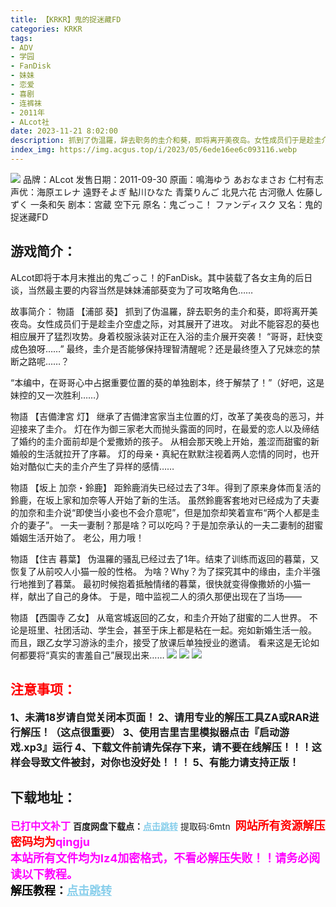```yaml
---
title: 【KRKR】鬼的捉迷藏FD
categories: KRKR
tags:
- ADV
- 学园
- FanDisk
- 妹妹
- 恋爱
- 喜剧
- 连裤袜
- 2011年
- ALcot社
date: 2023-11-21 8:02:00
description: 抓到了伪温羅，辞去职务的圭介和葵，即将离开美夜岛。女性成员们于是趁圭介空虚之际，对其展开了进攻。对此不能容忍的葵也相应展开了猛烈攻势。身着校服泳装对正在入浴的圭介展开突袭！“哥哥，赶快变成色狼呀……”最终，圭介是否能够保持理智清醒呢？还是最终堕入了兄妹恋的禁断之路呢……？
index_img: https://img.acgus.top/i/2023/05/6ede16ee6c093116.webp
---
```

![](https://img.acgus.top/i/2023/05/6ede16ee6c093116.webp)
品牌：ALcot
发售日期：2011-09-30
原画：鳴海ゆう あおなまさお 仁村有志
声优：海原エレナ 遠野そよぎ 鮎川ひなた 青葉りんご 北見六花 古河徹人 佐藤しずく 一条和矢
剧本：宮蔵 空下元
原名：鬼ごっこ！ ファンディスク
又名：鬼的捉迷藏FD

## 游戏简介：
ALcot即将于本月末推出的鬼ごっこ！的FanDisk。其中装载了各女主角的后日谈，当然最主要的内容当然是妹妹浦部葵变为了可攻略角色……

故事简介：
物語 【浦部 葵】
抓到了伪温羅，辞去职务的圭介和葵，即将离开美夜岛。女性成员们于是趁圭介空虚之际，对其展开了进攻。
对此不能容忍的葵也相应展开了猛烈攻势。身着校服泳装对正在入浴的圭介展开突袭！
“哥哥，赶快变成色狼呀……”
最终，圭介是否能够保持理智清醒呢？还是最终堕入了兄妹恋的禁断之路呢……？

“本编中，在哥哥心中占据重要位置的葵的单独剧本，终于解禁了！”（好吧，这是妹控的又一次胜利……）

物語 【吉備津宮 灯】
继承了吉備津宮家当主位置的灯，改革了美夜岛的恶习，并迎接来了圭介。
灯在作为御三家老大而抛头露面的同时，在最爱的恋人以及缔结了婚约的圭介面前却是个爱撒娇的孩子。
从相会那天晚上开始，羞涩而甜蜜的新婚般的生活就拉开了序幕。
灯的母亲・真紀在默默注视着两人恋情的同时，也开始对酷似亡夫的圭介产生了异样的感情……

物語 【坂上 加奈・鈴鹿】
距鈴鹿消失已经过去了3年。得到了原来身体而复活的鈴鹿，在坂上家和加奈等人开始了新的生活。
虽然鈴鹿客套地对已经成为了夫妻的加奈和圭介说“即使当小妾也不会介意呢”，但是加奈却笑着宣布“两个人都是圭介的妻子”。
一夫一妻制？那是啥？可以吃吗？于是加奈承认的一夫二妻制的甜蜜婚姻生活开始了。
老公，用力哦！

物語 【住吉 暮葉】
伪温羅的骚乱已经过去了1年。结束了训练而返回的暮葉，又恢复了从前咬人小猫一般的性格。
为啥？Why？为了探究其中的缘由，圭介半强行地推到了暮葉。
最初时候抱着抵触情绪的暮葉，很快就变得像撒娇的小猫一样，献出了自己的身体。
于是，暗中监视二人的須久那便出现在了当场――

物語 【西園寺 乙女】
从竜宮城返回的乙女，和圭介开始了甜蜜的二人世界。
不论是班里、社团活动、学生会，甚至于床上都是粘在一起。宛如新婚生活一般。
而且，跟乙女学习游泳的圭介，接受了放课后单独授业的邀请。
看来这是无论如何都要将“真实的害羞自己”展现出来……
![](https://img.acgus.top/i/2023/05/91ea2b352c093130.webp)
![](https://img.acgus.top/i/2023/05/9c7e95e2a6093125.webp)
![](https://img.acgus.top/i/2023/05/cba73c19c0093121.webp)





## <font color=#FF0000 >注意事项：</font>
<font size=3><b>1、未满18岁请自觉关闭本页面！
2、请用专业的解压工具ZA或RAR进行解压！（这点很重要）
3、使用吉里吉里模拟器点击『启动游戏.xp3』运行
4、下载文件前请先保存下来，请不要在线解压！！！这样会导致文件被封，对你也没好处！！！
5、有能力请支持正版！</b></font>

## 下载地址：
<font color=#FF00FF size=3><b>已打中文补丁</b></font>
<b>百度网盘下载点：</b><a href="https://pan.baidu.com/s/1MzGyZULQfhy4wxdHHImO4g?pwd=6mtn" style="color: #87CEEB;"><b>点击跳转</b></a> 提取码:6mtn
<a style="padding: 0" href="https://post.qingju.org/AD/"><img style="max-width:100%" src="https://img.acgus.top/i/2024/07/478f689b8021d8d499ab43d21acf137a.gif" alt=""></a>
<b><font color=#FF0000 size=4>网站所有资源解压密码均为</b></font><b><font color=#FF00FF size=4>qingju</font><font color=#FF0000 ></font></b><br><b><font color=#FF00FF size=4>本站所有文件均为lz4加密格式，不看必解压失败！！请务必阅读以下教程。</b></font><br><b><font color=#000 size=4>解压教程：</b><a href="https://post.qingju.org/tutorial/000/" style="color: #87CEEB;"><b>点击跳转</b></a>
